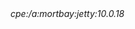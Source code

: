 <?xml version="1.0" encoding="UTF-8"?>
<!DOCTYPE nmaprun>
<?xml-stylesheet href="file:///C:/Users/user/Nmap/nmap.xsl" type="text/xsl"?>
<!-- Nmap 7.97 scan initiated Fri Jun 27 10:08:31 2025 as: C:\\Users\\user\\Nmap\\nmap.exe -p 8080,80,443 -sV -oX C:\\Users\\user\\cloud-attack-automation\\cloud-attack-automation\\backend\\nmap_scan.md 43.200.173.55 -->
<nmaprun scanner="nmap" args="C:\\Users\\user\\Nmap\\nmap.exe -p 8080,80,443 -sV -oX C:\\Users\\user\\cloud-attack-automation\\cloud-attack-automation\\backend\\nmap_scan.md 43.200.173.55" start="1750986511" startstr="Fri Jun 27 10:08:31 2025" version="7.97" xmloutputversion="1.05">
<scaninfo type="syn" protocol="tcp" numservices="3" services="80,443,8080"/>
<verbose level="0"/>
<debugging level="0"/>
<hosthint><status state="up" reason="unknown-response" reason_ttl="0"/>
<address addr="43.200.173.55" addrtype="ipv4"/>
<hostnames>
</hostnames>
</hosthint>
<host starttime="1750986514" endtime="1750986522"><status state="up" reason="reset" reason_ttl="52"/>
<address addr="43.200.173.55" addrtype="ipv4"/>
<hostnames>
<hostname name="ec2-43-200-173-55.ap-northeast-2.compute.amazonaws.com" type="PTR"/>
</hostnames>
<ports><port protocol="tcp" portid="80"><state state="closed" reason="reset" reason_ttl="52"/><service name="http" method="table" conf="3"/></port>
<port protocol="tcp" portid="443"><state state="filtered" reason="no-response" reason_ttl="0"/><service name="https" method="table" conf="3"/></port>
<port protocol="tcp" portid="8080"><state state="open" reason="syn-ack" reason_ttl="52"/><service name="http" product="Jetty" version="10.0.18" method="probed" conf="10"><cpe>cpe:/a:mortbay:jetty:10.0.18</cpe></service></port>
</ports>
<times srtt="15015" rttvar="8906" to="100000"/>
</host>
<runstats><finished time="1750986522" timestr="Fri Jun 27 10:08:42 2025" summary="Nmap done at Fri Jun 27 10:08:42 2025; 1 IP address (1 host up) scanned in 11.78 seconds" elapsed="11.78" exit="success"/><hosts up="1" down="0" total="1"/>
</runstats>
</nmaprun>
